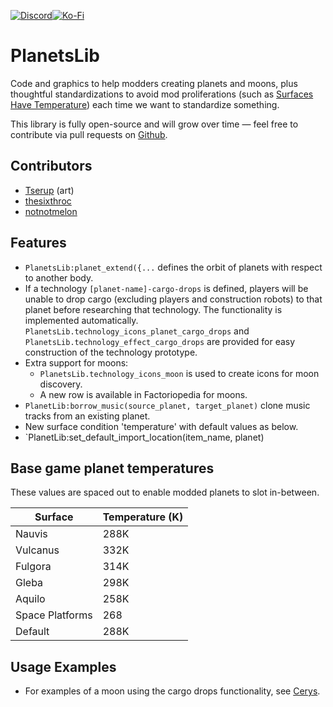 [![Discord](https://img.shields.io/badge/Discord-7289DA?style=for-the-badge)](https://discord.gg/VuVhYUBbWE)[![Ko-Fi](https://img.shields.io/badge/Ko%E2%80%93Fi-ff5e5b?style=for-the-badge)](https://ko-fi.com/thesixthroc)

# PlanetsLib

Code and graphics to help modders creating planets and moons, plus thoughtful
standardizations to avoid mod proliferations (such as
[Surfaces Have Temperature](https://mods.factorio.com/mod/Surfaces-Have-Temperature))
each time we want to standardize something.

This library is fully open-source and will grow over time — feel free to
contribute via pull requests on
[Github](https://github.com/danielmartin0/PlanetsLib).

## Contributors

* [Tserup](https://mods.factorio.com/user/Tserup) (art)
* [thesixthroc](https://mods.factorio.com/user/thesixthroc)
* [notnotmelon](https://mods.factorio.com/user/notnotmelon)

## Features

* `PlanetsLib:planet_extend({...` defines the orbit of planets with respect to another body.
* If a technology `[planet-name]-cargo-drops` is defined, players will be unable to drop cargo (excluding players and construction robots) to that planet before researching that technology. The functionality is implemented automatically. `PlanetsLib.technology_icons_planet_cargo_drops` and `PlanetsLib.technology_effect_cargo_drops` are provided for easy construction of the technology prototype.
* Extra support for moons:
    * `PlanetsLib.technology_icons_moon` is used to create icons for moon discovery.
    * A new row is available in Factoriopedia for moons.
* `PlanetLib:borrow_music(source_planet, target_planet)` clone music tracks from an existing planet.
* New surface condition 'temperature' with default values as below.
* `PlanetLib:set_default_import_location(item_name, planet)

## Base game planet temperatures

These values are spaced out to enable modded planets to slot in-between.

| Surface         | Temperature (K) |
| --------------- | --------------- |
| Nauvis          | 288K            |
| Vulcanus        | 332K            |
| Fulgora         | 314K            |
| Gleba           | 298K            |
| Aquilo          | 258K            |
| Space Platforms | 268             |
| Default         | 288K            |

## Usage Examples

* For examples of a moon using the cargo drops functionality, see [Cerys](https://mods.factorio.com/mod/Cerys-Moon-of-Fulgora).
